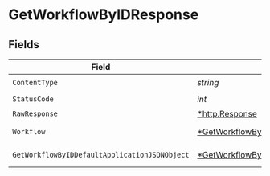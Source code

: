 # GetWorkflowByIDResponse


## Fields

| Field                                                                                                      | Type                                                                                                       | Required                                                                                                   | Description                                                                                                |
| ---------------------------------------------------------------------------------------------------------- | ---------------------------------------------------------------------------------------------------------- | ---------------------------------------------------------------------------------------------------------- | ---------------------------------------------------------------------------------------------------------- |
| `ContentType`                                                                                              | *string*                                                                                                   | :heavy_check_mark:                                                                                         | N/A                                                                                                        |
| `StatusCode`                                                                                               | *int*                                                                                                      | :heavy_check_mark:                                                                                         | N/A                                                                                                        |
| `RawResponse`                                                                                              | [*http.Response](https://pkg.go.dev/net/http#Response)                                                     | :heavy_minus_sign:                                                                                         | N/A                                                                                                        |
| `Workflow`                                                                                                 | [*GetWorkflowByIDWorkflow](../../models/operations/getworkflowbyidworkflow.md)                             | :heavy_minus_sign:                                                                                         | A workflow object.                                                                                         |
| `GetWorkflowByIDDefaultApplicationJSONObject`                                                              | [*GetWorkflowByIDDefaultApplicationJSON](../../models/operations/getworkflowbyiddefaultapplicationjson.md) | :heavy_minus_sign:                                                                                         | Error response.                                                                                            |